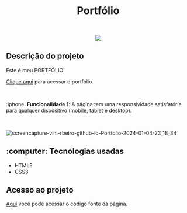<h1 align="center">Portfólio</h1>

<br>
<p align="center">
  <img src="https://img.shields.io/badge/%20STATUS%20-%20CONCLU%C3%8DDO%20%20%20%20-44CC1?style=flat-square"/>
</p>

<h2>Descrição do projeto</h2>

<p>Este é meu PORTFÓLIO! </p>
<p><a href="https://vini-rbeiro.github.io/Portfolio/">Clique aqui</a> para acessar o portfólio.</p>
<br><p>:iphone: <b>Funcionalidade 1</b>: A página tem uma responsividade satisfatória para qualquer dispositivo (mobile, tablet e desktop).</p> <br>

![screencapture-vini-rbeiro-github-io-Portfolio-2024-01-04-23_18_34](https://github.com/vini-rbeiro/Portfolio/assets/95951039/63541787-457c-495a-988c-342317371d06)

<h2>:computer: Tecnologias usadas</h2>

<ul>
  <li>HTML5</li>
  <li>CSS3</li>
</ul>

<h2>Acesso ao projeto</h2>

<a href="https://github.com/vini-rbeiro/Portfolio">Aqui</a> você pode acessar o código fonte da página.
